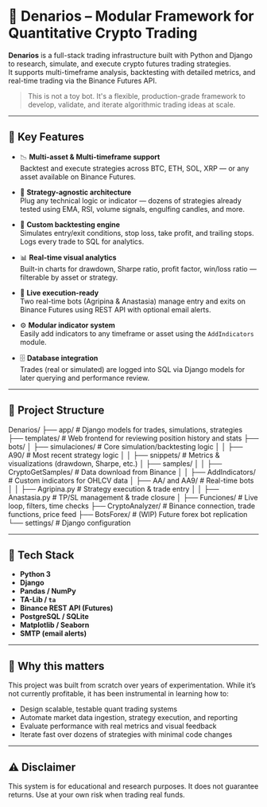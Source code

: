 # 🧠 Denarios – Modular Framework for Quantitative Crypto Trading

**Denarios** is a full-stack trading infrastructure built with Python and Django to research, simulate, and execute crypto futures trading strategies.  
It supports multi-timeframe analysis, backtesting with detailed metrics, and real-time trading via the Binance Futures API.

> This is not a toy bot. It's a flexible, production-grade framework to develop, validate, and iterate algorithmic trading ideas at scale.

---

## 🚀 Key Features

- 📉 **Multi-asset & Multi-timeframe support**  
  Backtest and execute strategies across BTC, ETH, SOL, XRP — or any asset available on Binance Futures.

- 🧠 **Strategy-agnostic architecture**  
  Plug any technical logic or indicator — dozens of strategies already tested using EMA, RSI, volume signals, engulfing candles, and more.

- 🧪 **Custom backtesting engine**  
  Simulates entry/exit conditions, stop loss, take profit, and trailing stops. Logs every trade to SQL for analytics.

- 📊 **Real-time visual analytics**  
  Built-in charts for drawdown, Sharpe ratio, profit factor, win/loss ratio — filterable by asset or strategy.

- 🤖 **Live execution-ready**  
  Two real-time bots (Agripina & Anastasia) manage entry and exits on Binance Futures using REST API with optional email alerts.

- ⚙️ **Modular indicator system**  
  Easily add indicators to any timeframe or asset using the `AddIndicators` module.

- 🗄️ **Database integration**  
  Trades (real or simulated) are logged into SQL via Django models for later querying and performance review.

---

## 🧱 Project Structure

Denarios/
├── app/                      # Django models for trades, simulations, strategies
├── templates/                # Web frontend for reviewing position history and stats
├── bots/
│   ├── simulaciones/         # Core simulation/backtesting logic
│   │   ├── A90/              # Most recent strategy logic
│   │   ├── snippets/         # Metrics & visualizations (drawdown, Sharpe, etc.)
│   ├── samples/
│   │   ├── CryptoGetSamples/ # Data download from Binance
│   │   ├── AddIndicators/    # Custom indicators for OHLCV data
│   ├── AA/ and AA9/          # Real-time bots
│   │   ├── Agripina.py       # Strategy execution & trade entry
│   │   ├── Anastasia.py      # TP/SL management & trade closure
│   ├── Funciones/            # Live loop, filters, time checks
├── CryptoAnalyzer/           # Binance connection, trade functions, price feed
├── BotsForex/                # (WIP) Future forex bot replication
└── settings/                 # Django configuration


---

## 📌 Tech Stack

- **Python 3**
- **Django**
- **Pandas / NumPy**
- **TA-Lib / `ta`**
- **Binance REST API (Futures)**
- **PostgreSQL / SQLite**
- **Matplotlib / Seaborn**
- **SMTP (email alerts)**

---

## 🧠 Why this matters

This project was built from scratch over years of experimentation. While it’s not currently profitable, it has been instrumental in learning how to:

- Design scalable, testable quant trading systems
- Automate market data ingestion, strategy execution, and reporting
- Evaluate performance with real metrics and visual feedback
- Iterate fast over dozens of strategies with minimal code changes

---

## ⚠️ Disclaimer

This system is for educational and research purposes. It does not guarantee returns. Use at your own risk when trading real funds.
